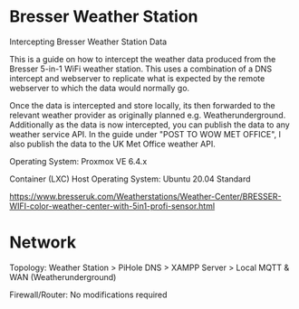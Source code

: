 # Bresser Weather Station
Intercepting Bresser Weather Station Data

This is a guide on how to intercept the weather data produced from the Bresser 5-in-1 WiFi weather station. This uses a combination of a DNS intercept and webserver to replicate what is expected by the remote webserver to which the data would normally go.

Once the data is intercepted and store locally, its then forwarded to the relevant weather provider as originally planned e.g. Weatherunderground. Additionally as the data is now intercepted, you can publish the data to any weather service API. In the guide under "POST TO WOW MET OFFICE", I also publish the data to the UK Met Office weather API.

Operating System: Proxmox VE 6.4.x

Container (LXC) Host Operating System: Ubuntu 20.04 Standard

https://www.bresseruk.com/Weatherstations/Weather-Center/BRESSER-WIFI-color-weather-center-with-5in1-profi-sensor.html

# Network

Topology: Weather Station > PiHole DNS > XAMPP Server > Local MQTT & WAN (Weatherunderground)

Firewall/Router: No modifications required
